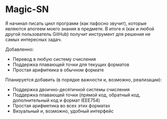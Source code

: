 # Magic-SN
Я начинал писать цикл программ (как пафосно звучит), которые являются апогеем моего знания в предмете. В итоге я (как и любой другой пользователь GitHub) получит инструмент для решения не самых интересных задач.

Добавленно:

- Перевод в любую систему счисления
- Поддержка плавающей точки для текущих форматов
- Простая арифмтеика в обычном формате

Планируется добавить (в порядке важности и, возможно, реализации):

- Поддержка двоично-десятичной системы счисления
- Поддержка плавающей точки (прямой код, обратный код, дополнительный код и формат IEEE754)
- Простая арифметика во всех этих форматах
- Визуальный и, возможно, удобный интерфейс
